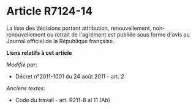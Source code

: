 # Article R7124-14

La liste des décisions portant attribution, renouvellement, non-renouvellement ou retrait de l'agrément est publiée sous
forme d'avis au Journal officiel de la République française.

**Liens relatifs à cet article**

_Modifié par_:

  - Décret n°2011-1001 du 24 août 2011 - art. 2

_Anciens textes_:

  - Code du travail - art. R211-8 al 11 (Ab)
